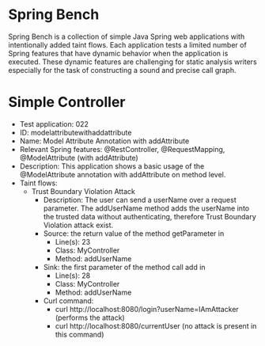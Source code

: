 # Spring Bench

Spring Bench is a collection of simple Java Spring web applications with intentionally added taint flows. 
Each application tests a limited number of Spring features that have dynamic behavior when the application is executed. 
These dynamic features are challenging for static analysis writers especially for the task of constructing a sound and precise call graph.   


# Simple Controller

* Test application: 022
* ID: modelattributewithaddattribute
* Name: Model Attribute Annotation with addAttribute
* Relevant Spring features: @RestController, @RequestMapping, @ModelAttribute (with addAttribute)
* Description: This application shows a basic usage of the @ModelAttribute annotation with addAttribute on method level. 
* Taint flows: 
  * Trust Boundary Violation Attack
    * Description: The user can send a userName over a request parameter. The addUserName method adds the userName into the trusted data without authenticating, therefore Trust Boundary Violation attack exist.  
    * Source: the return value of the method getParameter in 
        * Line(s): 23
        * Class: MyController
        * Method: addUserName
    * Sink: the first parameter of the method call add in
        * Line(s): 28
        * Class: MyController
        * Method: addUserName
    * Curl command: 
        * curl http://localhost:8080/login?userName=IAmAttacker (performs the attack)
        * curl http://localhost:8080/currentUser (no attack is present in this command)


